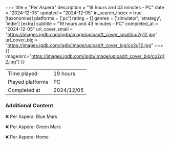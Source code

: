 +++
title = "Per Aspera"
description = "19 hours and 43 minutes - PC"
date = "2024-12-05"
updated = "2024-12-05"
in_search_index = true
[taxonomies]
platforms = ['pc']
rating = []
genres = ['simulator', 'strategy', 'indie']
[extra]
subtitle = "19 hours and 43 minutes - PC"
completed_at = "2024-12-05"
url_cover_small = "https://images.igdb.com/igdb/image/upload/t_cover_small/co2g12.jpg"
url_cover_big = "https://images.igdb.com/igdb/image/upload/t_cover_big/co2g12.jpg"
+++
{{ image(src="https://images.igdb.com/igdb/image/upload/t_cover_big/co2g12.jpg") }}

|              |            |
| ------------ | ---------- |
| Time played  | 19 hours |
| Played platforms    | PC |
| Completed at | 2024/12/05 |



### Additional Content


❌ Per Aspera: Blue Mars

❌ Per Aspera: Green Mars

❌ Per Aspera: Home
